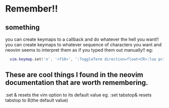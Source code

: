 # Remember!!
## something
you can create keymaps to a callback and do whatever the hell you want!!
you can create keymaps to whatever sequence of characters you want and neovim seems to interpret them as if you typed them out manually!! eg:
```lua
  vim.keymap.set('n', '<f10>', ':ToggleTerm direction=float<CR>:lua print("hello from the toggi")<CR>')
```
## These are cool things I found in the neovim documentation that are worth remembering.
:set <vim option>& resets the vim option to its default value
eg. :set tabstop& resets tabstop to 8(the default value)
